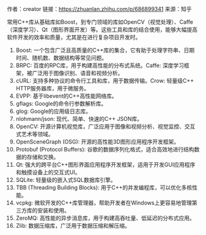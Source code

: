 作者：creator
链接：https://zhuanlan.zhihu.com/p/686899341
来源：知乎

常用C++库从基础库如Boost，到专门领域的库如OpenCV（视觉处理）、Caffe（深度学习）、Qt（图形界面开发）等。这些工具和库的结合使用，能够大幅提高软件开发的效率和质量，尤其是在进行复杂项目开发时。

1. Boost: 一个包含广泛且高质量的C++库的集合，它有助于处理字符串、日期时间、随机数、数据结构等常见问题。
2. BRPC: 百度的RPC库，用于构建高性能的分布式系统。Caffe: 深度学习框架，被广泛用于图像识别、语音和视频分析。
3. cURL: 支持多种协议的命令行工具和库，用于数据传输。Crow: 轻量级C++ HTTP服务器库，用于微服务。
4. EVPP: 基于libevent的C++高性能网络库。
5. gflags: Google的命令行参数解析库。
6. glog: Google的应用级日志库。
7. nlohmann/json: 现代、简单、快速的C++ JSON库。
8. OpenCV: 开源计算机视觉库，广泛应用于图像和视频分析、视觉监控、交互式艺术等领域。
9. OpenSceneGraph (OSG): 开源的高性能3D图形应用程序开发框架。
10. Protobuf (Protocol Buffers): 谷歌的数据序列化格式，适合高效地进行结构数据的存储和交换。
11. Qt: 强大的跨平台C++图形界面应用程序开发框架，适用于开发GUI应用程序和触摸设备上的交互式UI。
12. SQLite: 轻量级的嵌入式SQL数据库引擎。
13. TBB (Threading Building Blocks): 用于C++的并发编程库，可以优化多核性能。
14. vcpkg: 微软开发的C++库管理器，帮助开发者在Windows上更容易地管理第三方库的安装和使用。
15. ZeroMQ: 高性能的异步消息库，用于构建高吞吐量、低延迟的分布式应用。
16. Zlib: 数据压缩库，广泛用于数据压缩和解压缩。
